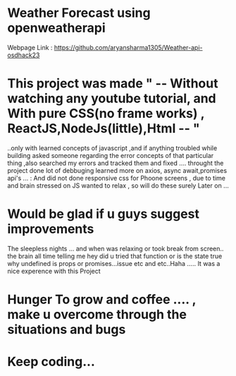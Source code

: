 # Weather Forecast using openweatherapi
Webpage Link : https://github.com/aryansharma1305/Weather-api-osdhack23
# This project was made " -- Without watching any youtube tutorial, and  With pure CSS(no frame works) , ReactJS,NodeJs(little),Html -- " 

..only with learned concepts of javascript ,and if anything troubled while building asked someone regarding the error concepts of that particular thing  ,also searched my errors and tracked them and fixed .... 
throught the project done lot of debbuging learned more on axios, async await,promises api's ...
: And did not done responsive css for Phoone screens , due to time and brain stressed on JS wanted to relax , so will do these surely Later on ... 
# Would be glad if u guys suggest improvements

 The sleepless nights ...  and when was relaxing or took break from screen.. the brain all time telling me hey did u tried that function or is the state true why undefined is props or promises...issue etc and etc..Haha .....
It was a nice experence with this Project

# Hunger To grow and coffee ....  ,  make u overcome through the situations and bugs
# Keep coding...


